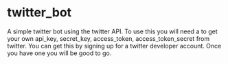# twitter_bot
 A simple twitter bot using the twitter API. To use this you will need a to get your own api_key, secret_key, access_token, access_token_secret from twitter. You can get this by signing up for a twitter developer account. Once you have one you will be good to go. 
